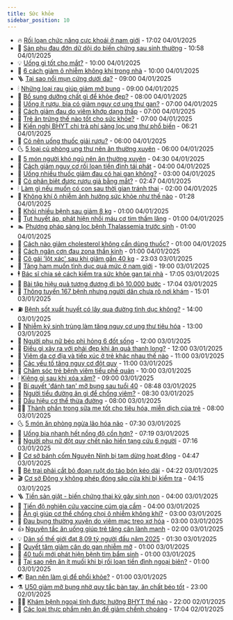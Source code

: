 ```yaml
---
title: Sức khỏe
sidebar_position: 10
---
```


<!-- vnexpress-suc-khoe:START -->
- 🔥 [Rối loạn chức năng cực khoái ở nam giới](https://vnexpress.net/roi-loan-chuc-nang-cuc-khoai-o-nam-gioi-4835217.html) - 17:02 04/01/2025
- 🥰 [Sản phụ đau đớn dữ dội do biến chứng sau sinh thường](https://vnexpress.net/san-phu-dau-don-du-doi-do-bien-chung-sau-sinh-thuong-4831881.html) - 10:58 04/01/2025
- 💡 [Uống gì tốt cho mắt?](https://vnexpress.net/uong-gi-tot-cho-mat-4835504.html) - 10:00 04/01/2025
- 🤗 [6 cách giảm ô nhiễm không khí trong nhà](https://vnexpress.net/6-cach-giam-o-nhiem-khong-khi-trong-nha-4835473.html) - 10:00 04/01/2025
- 🪜 [Tại sao nổi mụn cứng dưới da?](https://vnexpress.net/tai-sao-noi-mun-cung-duoi-da-4835483.html) - 09:00 04/01/2025
- 🕯 [Những loại rau giúp giảm mỡ bụng](https://vnexpress.net/nhung-loai-rau-giup-giam-mo-bung-4835433.html) - 09:00 04/01/2025
- 🤭 [Bổ sung dưỡng chất gì để khỏe đẹp?](https://vnexpress.net/bo-sung-duong-chat-gi-de-khoe-dep-4835474.html) - 08:00 04/01/2025
- 👀 [Uống ít rượu, bia có giảm nguy cơ ung thư gan?](https://vnexpress.net/uong-it-ruou-bia-co-giam-nguy-co-ung-thu-gan-4835495.html) - 07:00 04/01/2025
- 🌋 [Cách giảm đau do viêm khớp dạng thấp](https://vnexpress.net/cach-giam-dau-do-viem-khop-dang-thap-4835485.html) - 07:00 04/01/2025
- 🫶 [Trẻ ăn trứng thế nào tốt cho sức khỏe?](https://vnexpress.net/tre-an-trung-the-nao-tot-cho-suc-khoe-4835388.html) - 07:00 04/01/2025
- 🦆 [Kiến nghị BHYT chi trả phí sàng lọc ung thư phổ biến](https://vnexpress.net/kien-nghi-bhyt-chi-tra-phi-sang-loc-ung-thu-pho-bien-4835497.html) - 06:21 04/01/2025
- 🚀 [Có nên uống thuốc giải rượu?](https://vnexpress.net/co-nen-uong-thuoc-giai-ruou-4835030.html) - 06:00 04/01/2025
- 🌜 [5 loại củ phòng ung thư nên ăn thường xuyên](https://vnexpress.net/5-loai-cu-phong-ung-thu-nen-an-thuong-xuyen-4835440.html) - 06:00 04/01/2025
- 🧰 [5 món người khó ngủ nên ăn thường xuyên](https://vnexpress.net/5-mon-nguoi-kho-ngu-nen-an-thuong-xuyen-4835424.html) - 04:30 04/01/2025
- 💫 [Cách giảm nguy cơ rối loạn tiền đình tái phát](https://vnexpress.net/cach-giam-nguy-co-roi-loan-tien-dinh-tai-phat-4835407.html) - 04:00 04/01/2025
- 🌝 [Uống nhiều thuốc giảm đau có hại gan không?](https://vnexpress.net/uong-nhieu-thuoc-giam-dau-co-hai-gan-khong-4835409.html) - 03:00 04/01/2025
- 🗽 [Có phân biệt được rượu giả bằng mắt?](https://vnexpress.net/co-phan-biet-duoc-ruou-gia-bang-mat-4835032.html) - 02:47 04/01/2025
- 🕯 [Làm gì nếu muốn có con sau thời gian tránh thai](https://vnexpress.net/lam-gi-neu-muon-co-con-sau-thoi-gian-tranh-thai-4835104.html) - 02:00 04/01/2025
- 🦅 [Không khí ô nhiễm ảnh hưởng sức khỏe như thế nào](https://vnexpress.net/khong-khi-o-nhiem-anh-huong-suc-khoe-nhu-the-nao-4835328.html) - 01:28 04/01/2025
- 🦆 [Khỏi nhiều bệnh sau giảm 8 kg](https://vnexpress.net/khoi-nhieu-benh-sau-giam-8-kg-4835373.html) - 01:00 04/01/2025
- 🎊 [Tụt huyết áp, phát hiện nhồi máu cơ tim thầm lặng](https://vnexpress.net/tut-huyet-ap-phat-hien-nhoi-mau-co-tim-tham-lang-4835273.html) - 01:00 04/01/2025
- 🏊 [Phương pháp sàng lọc bệnh Thalassemia trước sinh](https://vnexpress.net/phuong-phap-sang-loc-benh-thalassemia-truoc-sinh-4835257.html) - 01:00 04/01/2025
- 📝 [Cách nào giảm cholesterol không cần dùng thuốc?](https://vnexpress.net/cach-nao-giam-cholesterol-khong-can-dung-thuoc-4835183.html) - 01:00 04/01/2025
- 💯 [Cách ngăn cơn đau zona thần kinh](https://vnexpress.net/cach-ngan-con-dau-zona-than-kinh-4833490.html) - 01:00 04/01/2025
- 🌊 [Cô gái &#39;lột xác&#39; sau khi giảm gần 40 kg](https://vnexpress.net/co-gai-lot-xac-sau-khi-giam-gan-40-kg-4834904.html) - 23:03 03/01/2025
- 🚀 [Tăng ham muốn tình dục quá mức ở nam giới](https://vnexpress.net/tang-ham-muon-tinh-duc-qua-muc-o-nam-gioi-4835237.html) - 19:00 03/01/2025
- 🕴 [Bác sĩ chia sẻ cách kiểm tra sức khỏe gan tại nhà](https://vnexpress.net/bac-si-chia-se-cach-kiem-tra-suc-khoe-gan-tai-nha-4834902.html) - 17:05 03/01/2025
- 🗽 [Bài tập hiệu quả tương đương đi bộ 10.000 bước](https://vnexpress.net/bai-tap-hieu-qua-tuong-duong-di-bo-10-000-buoc-4834680.html) - 17:04 03/01/2025
- 🎡 [Thông tuyến 167 bệnh nhưng người dân chưa rõ nơi khám](https://vnexpress.net/thong-tuyen-167-benh-nhung-nguoi-dan-chua-ro-noi-kham-4835099.html) - 15:01 03/01/2025
- ⛽️ [Bệnh sốt xuất huyết có lây qua đường tình dục không?](https://vnexpress.net/benh-sot-xuat-huyet-co-lay-qua-duong-tinh-duc-khong-4835086.html) - 14:00 03/01/2025
- 🦆 [Nhiễm ký sinh trùng làm tăng nguy cơ ung thư tiêu hóa](https://vnexpress.net/nhiem-ky-sinh-trung-lam-tang-nguy-co-ung-thu-tieu-hoa-4835250.html) - 13:00 03/01/2025
- 🤩 [Người phụ nữ béo phì hỏng 6 đốt sống](https://vnexpress.net/nguoi-phu-nu-beo-phi-hong-6-dot-song-4835192.html) - 12:00 03/01/2025
- 🦒 [Điều gì xảy ra với phái đẹp khi ăn quả thanh long?](https://vnexpress.net/dieu-gi-xay-ra-voi-phai-dep-khi-an-qua-thanh-long-4835124.html) - 12:00 03/01/2025
- 💫 [Viêm da cơ địa và tiếp xúc ở trẻ khác nhau thế nào](https://vnexpress.net/viem-da-co-dia-va-tiep-xuc-o-tre-khac-nhau-the-nao-4835271.html) - 11:00 03/01/2025
- 🐘 [Các yếu tố tăng nguy cơ đột quỵ](https://vnexpress.net/cac-yeu-to-tang-nguy-co-dot-quy-4835240.html) - 11:00 03/01/2025
- 🚀 [Chăm sóc trẻ bệnh viêm tiểu phế quản](https://vnexpress.net/cham-soc-tre-benh-viem-tieu-phe-quan-4835204.html) - 10:00 03/01/2025
- 🕯 [Kiêng gì sau khi xóa xăm?](https://vnexpress.net/kieng-gi-sau-khi-xoa-xam-4835191.html) - 09:00 03/01/2025
- 🦏 [Bí quyết &#39;đánh tan&#39; mỡ bụng sau tuổi 40](https://vnexpress.net/bi-quyet-danh-tan-mo-bung-sau-tuoi-40-4834848.html) - 08:48 03/01/2025
- 🦄 [Người tiểu đường ăn gì để chống viêm?](https://vnexpress.net/nguoi-tieu-duong-an-gi-de-chong-viem-4835085.html) - 08:30 03/01/2025
- 🦒 [Dấu hiệu cơ thể thừa đường](https://vnexpress.net/dau-hieu-co-the-thua-duong-4835185.html) - 08:00 03/01/2025
- 👨‍🏫 [Thành phần trong sữa mẹ tốt cho tiêu hóa, miễn dịch của trẻ](https://vnexpress.net/thanh-phan-trong-sua-me-tot-cho-tieu-hoa-mien-dich-cua-tre-4834874.html) - 08:00 03/01/2025
- 🌜 [5 món ăn phòng ngừa lão hóa não](https://vnexpress.net/5-mon-an-phong-ngua-lao-hoa-nao-4835093.html) - 07:30 03/01/2025
- 🚀 [Uống bia nhanh hết nồng độ cồn hơn?](https://vnexpress.net/uong-bia-nhanh-het-nong-do-con-hon-4835059.html) - 07:19 03/01/2025
- 💃 [Người phụ nữ đột quỵ chết não hiến tạng cứu 6 người](https://vnexpress.net/nguoi-phu-nu-dot-quy-chet-nao-hien-tang-cuu-6-nguoi-4835148.html) - 07:16 03/01/2025
- 💯 [Cơ sở bánh cốm Nguyên Ninh bị tạm dừng hoạt động](https://vnexpress.net/co-so-banh-com-nguyen-ninh-bi-tam-dung-hoat-dong-4835111.html) - 04:47 03/01/2025
- 🤔 [Bé trai phải cắt bỏ đoạn ruột do táo bón kéo dài](https://vnexpress.net/be-trai-phai-cat-bo-doan-ruot-do-tao-bon-keo-dai-4834580.html) - 04:22 03/01/2025
- 🎬 [Cơ sở Đông y không phép đóng sập cửa khi bị kiểm tra](https://vnexpress.net/co-so-dong-y-khong-phep-dong-sap-cua-khi-bi-kiem-tra-4834987.html) - 04:15 03/01/2025
- 🪜 [Tiền sản giật - biến chứng thai kỳ gây sinh non](https://vnexpress.net/tien-san-giat-bien-chung-thai-ky-gay-sinh-non-4835038.html) - 04:00 03/01/2025
- 🦣 [Tiến độ nghiên cứu vaccine cúm gia cầm](https://vnexpress.net/tien-do-nghien-cuu-vaccine-cum-gia-cam-4834991.html) - 04:00 03/01/2025
- 🧐 [Ăn gì giúp cơ thể chống chọi ô nhiễm không khí?](https://vnexpress.net/an-gi-giup-co-the-chong-choi-o-nhiem-khong-khi-4834996.html) - 03:00 03/01/2025
- 🤡 [Đau bụng thường xuyên do viêm mạc treo xơ hóa](https://vnexpress.net/dau-bung-thuong-xuyen-do-viem-mac-treo-xo-hoa-4834990.html) - 03:00 03/01/2025
- 👍 [Nguyên tắc ăn uống giúp trẻ tăng cân lành mạnh](https://vnexpress.net/nguyen-tac-an-uong-giup-tre-tang-can-lanh-manh-4834665.html) - 02:00 03/01/2025
- 💡 [Dân số thế giới đạt 8,09 tỷ người đầu năm 2025](https://vnexpress.net/dan-so-the-gioi-dat-8-09-ty-nguoi-dau-nam-2025-4834918.html) - 01:30 03/01/2025
- 💯 [Quyết tâm giảm cân do gan nhiễm mỡ](https://vnexpress.net/quyet-tam-giam-can-do-gan-nhiem-mo-4834853.html) - 01:00 03/01/2025
- 🧠 [40 tuổi mới phát hiện bệnh tim bẩm sinh](https://vnexpress.net/40-tuoi-moi-phat-hien-benh-tim-bam-sinh-4834826.html) - 01:00 03/01/2025
- 🎡 [Tại sao nên ăn ít muối khi bị rối loạn tiền đình ngoại biên?](https://vnexpress.net/tai-sao-nen-an-it-muoi-khi-bi-roi-loan-tien-dinh-ngoai-bien-4834817.html) - 01:00 03/01/2025
- 🌏 [Bạn nên làm gì để phổi khỏe?](https://vnexpress.net/ban-nen-lam-gi-de-phoi-khoe-4834816.html) - 01:00 03/01/2025
- ⚗️ [U50 giảm mỡ bụng nhờ quy tắc bàn tay, ăn chất béo tốt](https://vnexpress.net/u50-giam-mo-bung-nho-quy-tac-ban-tay-an-chat-beo-tot-4834574.html) - 23:00 02/01/2025
- 👨‍🏫 [Khám bệnh ngoại tỉnh được hưởng BHYT thế nào](https://vnexpress.net/kham-benh-ngoai-tinh-duoc-huong-bhyt-the-nao-vnepre-4834622.html) - 22:00 02/01/2025
- 🤖 [Các loại thực phẩm nên ăn để giảm chếnh choáng](https://vnexpress.net/cac-loai-thuc-pham-nen-an-de-giam-chenh-choang-4834747.html) - 17:04 02/01/2025<!-- vnexpress-suc-khoe:END -->
